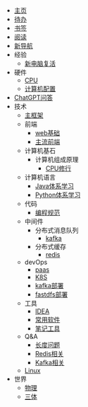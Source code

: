 - [主页](README.md)
- [待办](todo/index.md)
- [书签](bookmark/README.md)
- [阅读](read/README.md)
- [新导航](nav.html)
- 经验
    - [新电脑复活](exp/for-new-system.md)
- 硬件
    - [CPU](hardware/cpu.md)
    - [计算机配置](hardware/compute.md)
- [ChatGPT问答](chatGPT/qa.md)
- 技术
    - [主框架](skill/README.md)
    - 前端
        - [web基础](skill/front/web-base.md)
        - [主流前端](skill/front/all.md)
    - 计算机基石
        - 计算机组成原理
          - [CPU修行](https://mgang.gitee.io/sn-cpu/)
    - 计算机语言
      - [Java体系学习](https://java.meiflower.top/)
      - [Python体系学习](skill/python/index.md)
    - 代码
      - [编程规范](code/standard.md)
    - 中间件
        - 分布式消息队列
            - [kafka](skill/middleware/mq/kafka.md)
        - 分布式缓存
            - [redis](skill/middleware/cache/redis.md)
    - devOps
        - [paas](skill/devops/paas.md)
        - [K8S](skill/devops/k8s.md)
        - [kafka部署](skill/devops/kafka.md)
        - [fastdfs部署](skill/devops/fastdfs.md)
    - 工具
        - [IDEA](skill/tools/idea.md)
        - [常用软件](skill/tools/soft.md)
        - [笔记工具](skill/tools/booknote.md)
    - Q&A
        - [长度问题](skill/qa/for-len.md)
        - [Redis相关](skill/qa/redis.md)
        - [Kafka相关](skill/qa/kafka.md)
    - [Linux](skill/linux.md)
- 世界
    - [物理](world/physic.md)
    - [三体](world/threebody/readme.md)

